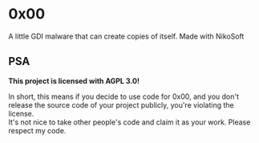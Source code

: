 # 0x00
A little GDI malware that can create copies of itself. Made with NikoSoft

## PSA
**This project is licensed with AGPL 3.0!**

In short, this means if you decide to use code for 0x00, and you don't release the source code of your project publicly, you're violating the license.\
It's not nice to take other people's code and claim it as your work. Please respect my code.
